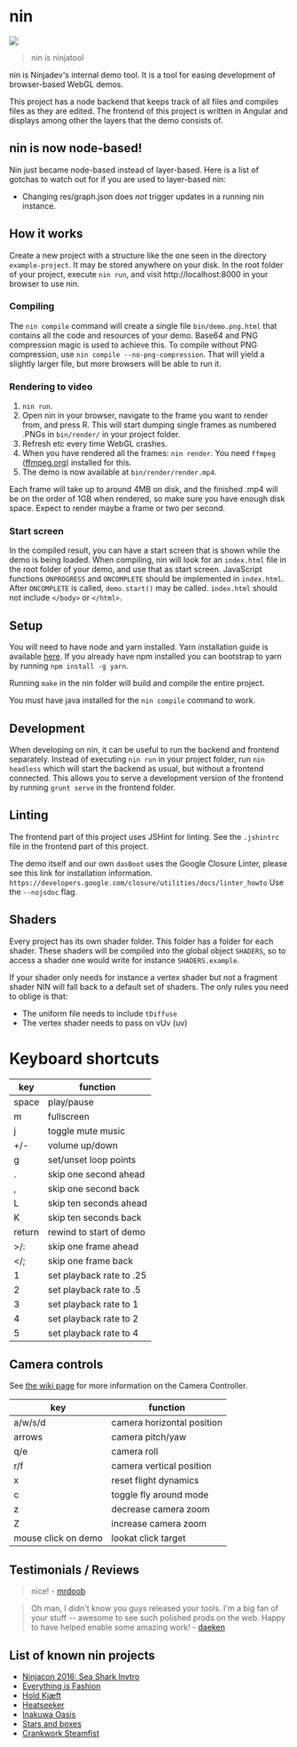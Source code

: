 # nin

![](http://i.imgur.com/ObCrMxz.jpg)

> nin is ninjatool

nin is Ninjadev's internal demo tool. It is a tool for easing development of browser-based WebGL demos.

This project has a node backend that keeps track of all files and compiles files as they are edited.
The frontend of this project is written in Angular and displays among other the layers that the demo consists of.


## nin is now node-based!

Nin just became node-based instead of layer-based.
Here is a list of gotchas to watch out for if you are used to layer-based nin:

- Changing res/graph.json does *not* trigger updates in a running nin instance.

## How it works
Create a new project with a structure like the one seen in the directory `example-project`.
It may be stored anywhere on your disk.
In the root folder of your project, execute `nin run`, and visit http://localhost:8000 in your browser to use nin.

### Compiling
The `nin compile` command will create a single file `bin/demo.png.html` that contains all the code and resources of your demo. Base64 and PNG compression magic is used to achieve this. To compile without PNG compression, use `nin compile --no-png-compression`. That will yield a slightly larger file, but more browsers will be able to run it.

### Rendering to video
1. `nin run`.
1. Open nin in your browser, navigate to the frame you want to render from, and press R. This will start dumping single frames as numbered .PNGs in `bin/render/`  in your project folder.
1. Refresh etc every time WebGL crashes.
1. When you have rendered all the frames: `nin render`. You need `ffmpeg` ([ffmpeg.org](http://ffmpeg.org/)) installed for this.
1. The demo is now available at `bin/render/render.mp4`.

Each frame will take up to around 4MB on disk, and the finished .mp4 will be on the order of 1GB when rendered, so make sure you have enough disk space.
Expect to render maybe a frame or two per second.

### Start screen
In the compiled result, you can have a start screen that is shown while the demo is being loaded. When compiling, nin will look for an `index.html` file in the root folder of your demo, and use that as start screen. JavaScript functions `ONPROGRESS` and `ONCOMPLETE` should be implemented in `index.html`. After `ONCOMPLETE` is called, `demo.start()` may be called. `index.html` should not include `</body>` or `</html>`.

## Setup

You will need to have node and yarn installed.
Yarn installation guide is available [here](https://yarnpkg.com/en/docs/install).
If you already have npm installed you can bootstrap to yarn by running `npm install -g yarn`.

Running `make` in the nin folder will build and compile the entire project.

You must have java installed for the `nin compile` command to work.

## Development

When developing on nin, it can be useful to run the backend and frontend separately.
Instead of executing `nin run` in your project folder, run `nin headless` which will start the backend as usual, but without a frontend connected.
This allows you to serve a development version of the frontend by running `grunt serve` in the frontend folder.

## Linting

The frontend part of this project uses JSHint for linting.
See the `.jshintrc` file in the frontend part of this project.

The demo itself and our own `dasBoot` uses the Google Closure Linter, please see this link for installation information.
`https://developers.google.com/closure/utilities/docs/linter_howto`
Use the `--nojsdoc` flag.

## Shaders

Every project has its own shader folder.
This folder has a folder for each shader.
These shaders will be compiled into the global object `SHADERS`, so to access a shader one would write for instance `SHADERS.example`.

If your shader only needs for instance a vertex shader but not a fragment shader NIN will fall back to a default set of shaders.
The only rules you need to oblige is that:
- The uniform file needs to include `tDiffuse`
- The vertex shader needs to pass on vUv (uv)

# Keyboard shortcuts

| key        | function                 |
|------------|--------------------------|
| space      | play/pause               |
| m          | fullscreen               |
| j          | toggle mute music        |
| +/-        | volume up/down           |
| g          | set/unset loop points    |
| .          | skip one second ahead    |
| ,          | skip one second back     |
| L          | skip ten seconds ahead   |
| K          | skip ten seconds back    |
| return     | rewind to start of demo  |
| >/:        | skip one frame ahead     |
| </;        | skip one frame back      |
| 1          | set playback rate to .25 |
| 2          | set playback rate to .5  |
| 3          | set playback rate to 1   |
| 4          | set playback rate to 2   |
| 5          | set playback rate to 4   |

## Camera controls
See [the wiki page](https://github.com/ninjadev/nin/wiki/Camera-Controller) for more information on the Camera Controller.

| key       | function                      |
|-----------|-------------------------------|
| a/w/s/d   | camera horizontal position    |
| arrows    | camera pitch/yaw              |
| q/e       | camera roll                   |
| r/f       | camera vertical position      |
| x         | reset flight dynamics         |
| c         | toggle fly around mode        |
| z         | decrease camera zoom          |
| Z         | increase camera zoom          |
| mouse click on demo | lookat click target |

## Testimonials / Reviews

> nice! - [mrdoob](https://twitter.com/mrdoob/status/686575651923574790)

<!-- -->

> Oh man, I didn't know you guys released your tools. I'm a big fan of your stuff -- awesome to see such polished prods on the web. Happy to have helped enable some amazing work! - [daeken](https://news.ycombinator.com/item?id=12264461#unv_12265590)

## List of known nin projects

- [Ninjacon 2016: Sea Shark Invtro](https://github.com/stianjensen/ninjacon-invite)
- [Everything is Fashion](https://github.com/ninjadev/tyve)
- [Hold Kjæft](https://github.com/Raane/HoldKjeft)
- [Heatseeker](https://github.com/sigvef/heatseeker)
- [Inakuwa Oasis](https://github.com/ninjadev/en)
- [Stars and boxes](https://github.com/iver56/abel-demo-14)
- [Crankwork Steamfist](https://github.com/ninjadev/dix)
